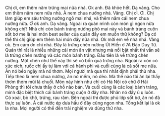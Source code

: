 Chị ơi, em thêm năm trứng mai nữa nhá. Ok anh. Đã khỏe hết. Dạ vâng. Cho em thêm năm nem nữa nhá. À nem chua nướng nhá. Vâng. Chị ơi. Ơi. Chị làm giúp em sáu trứng nướng ngô mai nhá, và thêm năm cái nem chua nướng nữa. Ờ ok anh. Dạ vâng. Ngoài ra quán mình còn món gì ngon nữa không chị? Nhà chị còn bánh tráng nướng phô mai này và bánh tráng cuộn sốt bơ me là hai món best seller của quán đấy em muốn thử không? Dạ có thế thì chị giúp em thêm hai món đấy nữa nhá. Ok mời em về nhà nhá. Vâng ok. Em cảm ơn chị nhá. Đây là trứng chén nướng Út Hiền ở 7A Đào Duy Từ. Quán thì rất là nhiều những cái món ăn vặt nhưng mà nổi bật nhất thì vẫn sẽ là trứng chén nướng và các món bánh tráng. Đầu tiên là về trứng chén nướng. Một chén như thế này thì sẽ có bốn quả trứng nha. Ngoài ra còn có xúc xích, ruốc chị ấy tự làm với cả hành phi và cuối cùng là cả sốt me nữa. Ăn nó béo ngậy mà nó thơm. Mọi người mà qua thì nhất định phải thử nha. Tiếp theo là nem chua nướng, ăn nó mềm, nó dẻo. Mà thế nào tôi ăn lại thấy thơm thơm mùi lá chuối. Món này hình như chỉ có Hà Nội có chứ ở Hải Phòng thì tôi chưa thấy ở chỗ nào bán. Và cuối cùng là các loại bánh tráng, mình đặc biệt thích cái bánh tráng cuộn ở đây nha. Nhân nó đầy ú ụ luôn. Có xoài, bò khô, trứng, rau răm. Bên ngoài thì được phủ lớp sốt bơ, ăn nó đã thực sự luôn. À cái nước ép dưa hấu ở đây cũng ngon nha. Tổng kết lại là ok la nha. Mọi người có thể đến trải nghiệm và dùng thử nha.
